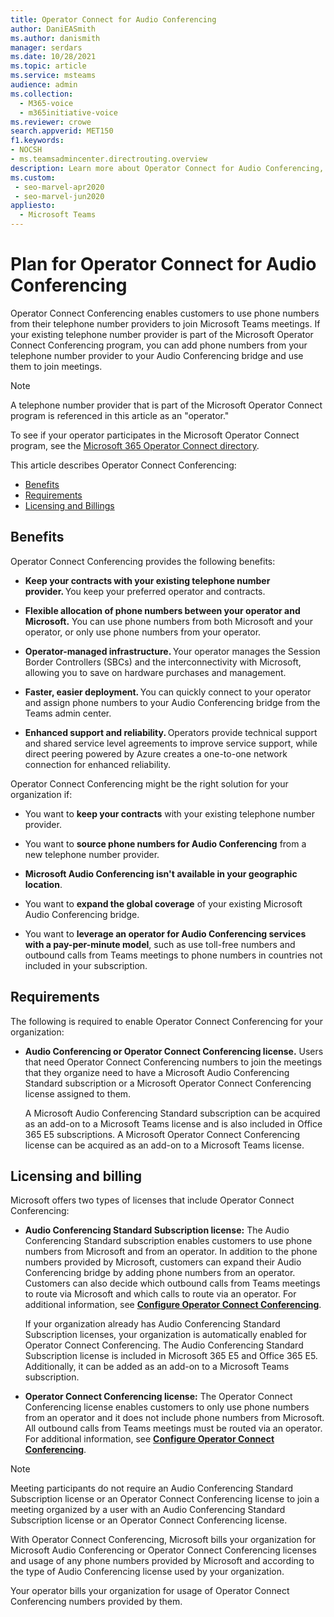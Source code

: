 ```yaml
---
title: Operator Connect for Audio Conferencing
author: DaniEASmith
ms.author: danismith
manager: serdars
ms.date: 10/28/2021
ms.topic: article
ms.service: msteams
audience: admin
ms.collection: 
  - M365-voice
  - m365initiative-voice
ms.reviewer: crowe
search.appverid: MET150
f1.keywords:
- NOCSH
- ms.teamsadmincenter.directrouting.overview
description: Learn more about Operator Connect for Audio Conferencing, such as requirements and planning for deployment.
ms.custom: 
 - seo-marvel-apr2020
 - seo-marvel-jun2020
appliesto: 
  - Microsoft Teams
---
```


# Plan for Operator Connect for Audio Conferencing

Operator Connect Conferencing enables customers to use phone numbers from their telephone number providers to join Microsoft Teams meetings. If your existing telephone number provider is part of the Microsoft Operator Connect Conferencing program, you can add phone numbers from your telephone number provider to your Audio Conferencing bridge and use them to join meetings.

>[!NOTE]
>A telephone number provider that is part of the Microsoft Operator Connect program is referenced in this article as an "operator."
>
>To see if your operator participates in the Microsoft Operator Connect program, see the [Microsoft 365 Operator Connect directory](https://cloudpartners.transform.microsoft.com/practices/microsoft-365-for-operators/directory).

This article describes Operator Connect Conferencing:

- [Benefits](#benefits)
- [Requirements](#requirements)
- [Licensing and Billings](#licensing-and-billing)

## Benefits

Operator Connect Conferencing provides the following benefits:

- **Keep your contracts with your existing telephone number provider.** You keep your preferred operator and contracts.

- **Flexible allocation of phone numbers between your operator and Microsoft.** You can use phone numbers from both Microsoft and your operator, or only use phone numbers from your operator.

- **Operator-managed infrastructure.** Your operator manages the Session Border Controllers (SBCs) and the interconnectivity with Microsoft, allowing you to save on hardware purchases and management.

- **Faster, easier deployment.** You can quickly connect to your operator and assign phone numbers to your Audio Conferencing bridge from the Teams admin center.

- **Enhanced support and reliability.** Operators provide technical support and shared service level agreements to improve service support, while direct peering powered by Azure creates a one-to-one network connection for enhanced reliability.

Operator Connect Conferencing might be the right solution for your organization if:

- You want to **keep your contracts** with your existing telephone number provider.

- You want to **source phone numbers for Audio Conferencing** from a new telephone number provider.

- **Microsoft Audio Conferencing isn't available in your geographic location**.

- You want to **expand the global coverage** of your existing Microsoft Audio Conferencing bridge.

- You want to **leverage an operator for Audio Conferencing services with a pay-per-minute model**, such as use toll-free numbers and outbound calls from Teams meetings to phone numbers in countries not included in your subscription.

## Requirements

The following is required to enable Operator Connect Conferencing for your organization:

- **Audio Conferencing or Operator Connect Conferencing license.** Users that need Operator Connect Conferencing numbers to join the meetings that they organize need to have a Microsoft Audio Conferencing Standard subscription or a Microsoft Operator Connect Conferencing license assigned to them.

    A Microsoft Audio Conferencing Standard subscription can be acquired as an add-on to a Microsoft Teams license and is also included in Office 365 E5 subscriptions. A Microsoft Operator Connect Conferencing license can be acquired as an add-on to a Microsoft Teams license.

## Licensing and billing

Microsoft offers two types of licenses that include Operator Connect Conferencing:

- **Audio Conferencing Standard Subscription license:** The Audio Conferencing Standard subscription enables customers to use phone numbers from Microsoft and from an operator. In addition to the phone numbers provided by Microsoft, customers can expand their Audio Conferencing bridge by adding phone numbers from an operator. Customers can also decide which outbound calls from Teams meetings to route via Microsoft and which calls to route via an operator. For additional information, see [**Configure Operator Connect Conferencing**](operator-connect-conferencing-configure.md).

    If your organization already has Audio Conferencing Standard Subscription licenses, your organization is automatically enabled for Operator Connect Conferencing. The Audio Conferencing Standard Subscription license is included in Microsoft 365 E5 and Office 365 E5. Additionally, it can be added as an add-on to a Microsoft Teams subscription.

- **Operator Connect Conferencing license:** The Operator Connect Conferencing license enables customers to only use phone numbers from an operator and it does not include phone numbers from Microsoft. All outbound calls from Teams meetings must be routed via an operator. For additional information, see [**Configure Operator Connect Conferencing**](operator-connect-conferencing-configure.md).

>[!Note]
>Meeting participants do not require an Audio Conferencing Standard Subscription license or an Operator Connect Conferencing license to join a meeting organized by a user with an Audio Conferencing Standard Subscription license or an Operator Connect Conferencing license.

With Operator Connect Conferencing, Microsoft bills your organization for Microsoft Audio Conferencing or Operator Connect Conferencing licenses and usage of any phone numbers provided by Microsoft and according to the type of Audio Conferencing license used by your organization.

Your operator bills your organization for usage of Operator Connect Conferencing numbers provided by them.
